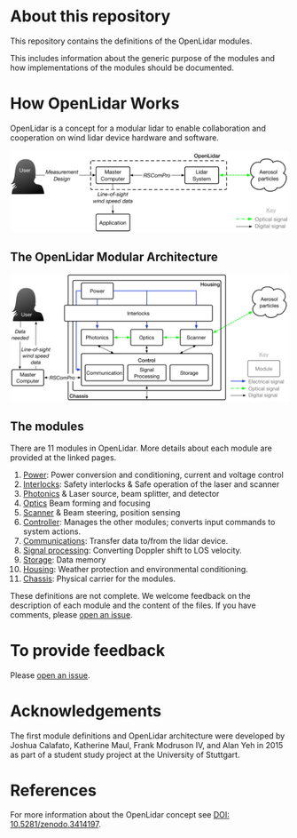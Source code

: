 # About this repository
This repository contains the definitions of the OpenLidar modules.

This includes information about the generic purpose of the modules and how implementations of the modules should be documented.

# How OpenLidar Works
OpenLidar is a concept for a modular lidar to enable collaboration and cooperation on wind lidar device hardware and software.

![The OpenLidar system limits](OpenLidarSystemBounds.png)

## The OpenLidar Modular Architecture

![The OpenLidar modular wind lidar architecture](OpenLidarModules.png)

## The modules
There are 11 modules in OpenLidar. More details about each module are provided at the linked pages.
1. [Power](module_power.md): Power conversion and conditioning, current and voltage control
2. [Interlocks](module_interlocks.md): Safety interlocks & Safe operation of the laser and scanner
3. [Photonics](module_photonics.md) & Laser source, beam splitter, and detector
4. [Optics](module_optics.md) Beam forming and focusing
5. [Scanner](module_scanner.md) & Beam steering, position sensing
6. [Controller](module_controller.md): Manages the other modules; converts input commands to system actions.
7. [Communications](module_communications.md): Transfer data to/from the lidar device.
8. [Signal processing](module_signalprocessing.md): Converting Doppler shift to LOS velocity.
9. [Storage](module_storage.md): Data memory
10. [Housing](module_housing.md): Weather protection and environmental conditioning.
11. [Chassis](module_chassis.md): Physical carrier for the modules.

These definitions are not complete. We welcome feedback on the description of each module and the content of the files. If you have comments, please [open an issue](https://github.com/OpenWindLidar/ModuleDefinitions/issues).

# To provide feedback
Please [open an issue](https://github.com/OpenWindLidar/ModuleDefinitions/issues).

# Acknowledgements
The first module definitions and OpenLidar architecture were developed by Joshua Calafato, Katherine Maul, Frank Modruson IV, and Alan Yeh in 2015 as part of a student study project at the University of Stuttgart.


# References
For more information about the OpenLidar concept see [DOI: 10.5281/zenodo.3414197](http://dx.doi.org/10.5281/zenodo.3414197).

